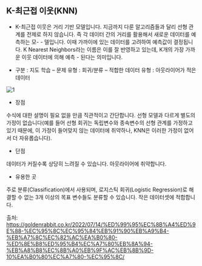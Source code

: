 ## K-최근접 이웃(KNN)
- K-최근접 이웃은 거리 기반 모델입니다. 지금까지 다룬 알고리즘들과 달리 선형 관계를 전제로 하지 않습니다. 즉 각 데이터 간의 거리를 활용해서 새로운 데이터를 예측하는 모-  - 델입니다. 이때 가까이에 있는 데이터를 고려하여 예측값이 결정됩니다. K Nearest Neighbors라는 이름은 이를 잘 반영하고 있는데, K개의 가장 가까운 이웃 데이터에 의해 예측 - 된다는 의미입니다.

- 구분 : 지도 학습
– 문제 유형 : 회귀/분류
– 적합한 데이터 유형 : 아웃라이어가 적은 데이터

![1](https://github.com/jaeb0129/baseball/assets/63768509/1587eeda-9d3f-45ad-9245-af625dca37b2)

- 장점

수식에 대한 설명이 필요 없을 만큼 직관적이고 간단합니다.
선형 모델과 다르게 별도의 가정이 없습니다(예를 들어 선형 회귀는 독립변수와 종속변수의 선형 관계를 가정하고 있기 때문에, 이 가정이 들어맞지 않는 데이터에 취약하나, KNN은 이러한 가정이 없어서 더 자유롭습니다).

- 단점

데이터가 커질수록 상당히 느려질 수 있습니다.
아웃라이어에 취약합니다.

- 유용한 곳

주로 분류(Classification)에서 사용되며, 로지스틱 회귀(Logistic Regression)로 해결할 수 없는 3개 이상의 목표 변수들도 분류할 수 있습니다.
작은 데이터셋에 적합합니다.

출처: https://goldenrabbit.co.kr/2022/07/14/%ED%99%95%EC%8B%A4%ED%9E%88-%EC%95%8C%EC%95%84%EB%91%90%EB%A9%B4-%EB%A7%8C%EC%82%AC%EA%B0%80-%ED%8E%B8%ED%95%B4%EC%A7%80%EB%8A%94-%EB%A8%B8%EC%8B%A0%EB%9F%AC%EB%8B%9D-10%EA%B0%80%EC%A7%80-%EC%95%8C/
